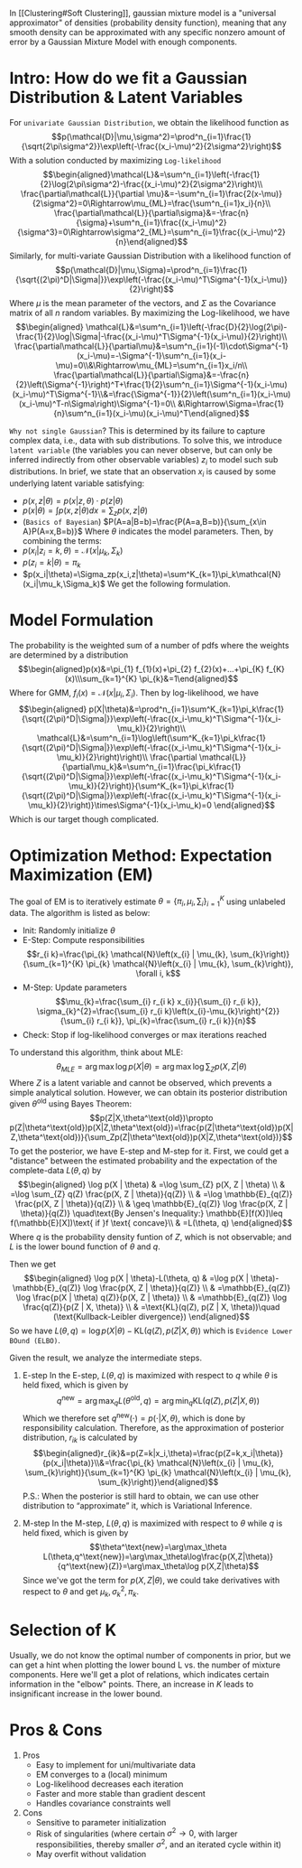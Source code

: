 
In [[Clustering#Soft Clustering]], gaussian mixture model is a "universal approximator" of densities (probability density function), meaning that any smooth density can be approximated with any specific nonzero amount of error by a Gaussian Mixture Model with enough components.

# Intro: How do we fit a Gaussian Distribution & Latent Variables

For `univariate Gaussian Distribution`, we obtain the likelihood function as$$p(\mathcal{D}|\mu,\sigma^2)=\prod^n_{i=1}\frac{1}{\sqrt{2\pi\sigma^2}}\exp\left(-\frac{(x_i-\mu)^2}{2\sigma^2}\right)$$With a solution conducted by maximizing `Log-likelihood`$$\begin{aligned}\mathcal{L}&=\sum^n_{i=1}\left(-\frac{1}{2}\log(2\pi\sigma^2)-\frac{(x_i-\mu)^2}{2\sigma^2}\right)\\
\frac{\partial\mathcal{L}}{\partial \mu}&=-\sum^n_{i=1}\frac{2(x-\mu)}{2\sigma^2}=0\Rightarrow\mu_{ML}=\frac{\sum^n_{i=1}x_i}{n}\\
\frac{\partial\mathcal{L}}{\partial\sigma}&=-\frac{n}{\sigma}+\sum^n_{i=1}\frac{(x_i-\mu)^2}{\sigma^3}=0\Rightarrow\sigma^2_{ML}=\sum^n_{i=1}\frac{(x_i-\mu)^2}{n}\end{aligned}$$
Similarly, for multi-variate Gaussian Distribution with a likelihood function of$$p(\mathcal{D}|\mu,\Sigma)=\prod^n_{i=1}\frac{1}{\sqrt{(2\pi)^D|\Sigma|}}\exp\left(-\frac{(x_i-\mu)^T\Sigma^{-1}(x_i-\mu)}{2}\right)$$Where $\mu$ is the mean parameter of the vectors, and $\Sigma$ as the Covariance matrix of all $n$ random variables. By maximizing the Log-likelihood, we have $$\begin{aligned}
\mathcal{L}&=\sum^n_{i=1}\left(-\frac{D}{2}\log(2\pi)-\frac{1}{2}\log|\Sigma|-\frac{(x_i-\mu)^T\Sigma^{-1}(x_i-\mu)}{2}\right)\\
\frac{\partial\mathcal{L}}{\partial\mu}&=\sum^n_{i=1}(-1)\cdot\Sigma^{-1}(x_i-\mu)=-\Sigma^{-1}\sum^n_{i=1}(x_i-\mu)=0\\&\Rightarrow\mu_{ML}=\sum^n_{i=1}x_i/n\\
\frac{\partial\mathcal{L}}{\partial\Sigma}&=-\frac{n}{2}\left(\Sigma^{-1}\right)^T+\frac{1}{2}\sum^n_{i=1}\Sigma^{-1}(x_i-\mu)(x_i-\mu)^T\Sigma^{-1}\\&=\frac{\Sigma^{-1}}{2}\left(\sum^n_{i=1}(x_i-\mu)(x_i-\mu)^T-n\Sigma\right)\Sigma^{-1}=0\\
&\Rightarrow\Sigma=\frac{1}{n}\sum^n_{i=1}(x_i-\mu)(x_i-\mu)^T\end{aligned}$$

`Why not single Gaussian`? This is determined by its failure to capture complex data, i.e., data with sub distributions. To solve this, we introduce `latent variable` (the variables you can never observe, but can only be inferred indirectly from other observable variables) $z_i$ to model such sub distributions. In brief, we state that an observation $x_i$ is caused by some underlying latent variable satisfying:
- $p(x,z|\theta)=p(x|z,\theta)\cdot p(z|\theta)$
- $p(x|\theta)=\int p(x,z|\theta)dx=\sum_zp(x,z|\theta)$
- (`Basics of Bayesian`) $P(A=a|B=b)=\frac{P(A=a,B=b)}{\sum_{x\in A}P(A=x,B=b)}$
Where $\theta$ indicates the model parameters. Then, by combining the terms:
- $p(x_i|z_i=k,\theta)=\mathcal{N}(x|\mu_k,\Sigma_k)$
- $p(z_i=k|\theta)=\pi_k$
- $p(x_i|\theta)=\Sigma_zp(x_i,z|\theta)=\sum^K_{k=1}\pi_k\mathcal{N}(x_i|\mu_k,\Sigma_k)$
We get the following formulation.

# Model Formulation

The probability is the weighted sum of a number of pdfs where the weights are determined by a distribution$$\begin{aligned}p(x)&=\pi_{1} f_{1}(x)+\pi_{2} f_{2}(x)+...+\pi_{K} f_{K}(x)\\\sum_{k=1}^{K} \pi_{k}&=1\end{aligned}$$Where for GMM, $f_i(x)=\mathcal{N}(x|\mu_i,\Sigma_i)$. Then by log-likelihood, we have
$$\begin{aligned}
p(X|\theta)&=\prod^n_{i=1}\sum^K_{k=1}\pi_k\frac{1}{\sqrt{(2\pi)^D|\Sigma|}}\exp\left(-\frac{(x_i-\mu_k)^T\Sigma^{-1}(x_i-\mu_k)}{2}\right)\\
\mathcal{L}&=\sum^n_{i=1}\log\left(\sum^K_{k=1}\pi_k\frac{1}{\sqrt{(2\pi)^D|\Sigma|}}\exp\left(-\frac{(x_i-\mu_k)^T\Sigma^{-1}(x_i-\mu_k)}{2}\right)\right)\\
\frac{\partial \mathcal{L}}{\partial\mu_k}&=\sum^n_{i=1}\frac{\pi_k\frac{1}{\sqrt{(2\pi)^D|\Sigma|}}\exp\left(-\frac{(x_i-\mu_k)^T\Sigma^{-1}(x_i-\mu_k)}{2}\right)}{\sum^K_{k=1}\pi_k\frac{1}{\sqrt{(2\pi)^D|\Sigma|}}\exp\left(-\frac{(x_i-\mu_k)^T\Sigma^{-1}(x_i-\mu_k)}{2}\right)}\times\Sigma^{-1}(x_i-\mu_k)=0
\end{aligned}$$Which is our target though complicated.

# Optimization Method: Expectation Maximization (EM)

The goal of EM is to iteratively estimate $\theta=\{\pi_{i}, \mu_{i}, \sum _{i}\}_{i=1}^{K}$ using unlabeled data. The algorithm is listed as below:
- Init: Randomly initialize $\theta$
- E-Step: Compute responsibilities$$r_{i k}=\frac{\pi_{k} \mathcal{N}\left(x_{i} | \mu_{k}, \sum_{k}\right)}{\sum_{k=1}^{K} \pi_{k} \mathcal{N}\left(x_{i} | \mu_{k}, \sum_{k}\right)}, \forall i, k$$
- M-Step: Update parameters$$\mu_{k}=\frac{\sum_{i} r_{i k} x_{i}}{\sum_{i} r_{i k}}, \sigma_{k}^{2}=\frac{\sum_{i} r_{i k}\left(x_{i}-\mu_{k}\right)^{2}}{\sum_{i} r_{i k}}, \pi_{k}=\frac{\sum_{i} r_{i k}}{n}$$
- Check: Stop if log-likelihood converges or max iterations reached

To understand this algorithm, think about MLE:$$\theta_{MLE}=\arg\max\log p(X|\theta)=\arg\max\log\sum_Zp(X,Z|\theta)$$Where $Z$ is a latent variable and cannot be observed, which prevents a simple analytical solution. However, we can obtain its posterior distribution given $\theta^{\text{old}}$ using Bayes Theorem:$$p(Z|X,\theta^\text{old})\propto p(Z|\theta^\text{old})p(X|Z,\theta^\text{old})=\frac{p(Z|\theta^\text{old})p(X|Z,\theta^\text{old})}{\sum_Zp(Z|\theta^\text{old})p(X|Z,\theta^\text{old})}$$
To get the posterior, we have E-step and M-step for it. First, we could get a "distance" between the estimated probability and the expectation of the complete-data $L(\theta,q)$ by$$\begin{aligned} \log p(X | \theta) & =\log \sum_{Z} p(X, Z | \theta) \\ & =\log \sum_{Z} q(Z) \frac{p(X, Z | \theta)}{q(Z)} \\ & =\log \mathbb{E}_{q(Z)} \frac{p(X, Z | \theta)}{q(Z)} \\ & \geq \mathbb{E}_{q(Z)} \log \frac{p(X, Z | \theta)}{q(Z)} \quad\text{By Jensen's Inequality:} \mathbb{E}[f(X)]\leq f(\mathbb{E}[X])\text{ if }f \text{ concave}\\ & =L(\theta, q) \end{aligned}$$Where $q$ is the probability density funtion of $Z$, which is not observable; and $L$ is the lower bound function of $\theta$ and $q$.

Then we get$$\begin{aligned} \log p(X | \theta)-L(\theta, q) & =\log p(X | \theta)-\mathbb{E}_{q(Z)} \log \frac{p(X, Z | \theta)}{q(Z)} \\ & =\mathbb{E}_{q(Z)} \log \frac{p(X | \theta) q(Z)}{p(X, Z | \theta)} \\ & =\mathbb{E}_{q(Z)} \log \frac{q(Z)}{p(Z | X, \theta)} \\ & =\text{KL}(q(Z), p(Z | X, \theta))\quad (\text{Kullback-Leibler divergence}) \end{aligned}$$So we have $L(\theta, q)=\log p(X | \theta)-\text{KL}(q(Z), p(Z | X, \theta))$ which is `Evidence Lower BOund (ELBO)`.

Given the result, we analyze the intermediate steps.
1. E-step
	In the E-step, $L(\theta,q)$ is maximized with respect to $q$ while $\theta$ is held fixed, which is given by$$q^\text{new}=\arg\max_qL(\theta^\text{old},q)=\arg\min_q\text{KL}(q(Z),p(Z|X,\theta))$$Which we therefore set $q^\text{new}(\cdot)=p(\cdot|X,\theta)$, which is done by responsibility calculation. Therefore, as the approximation of posterior distribution, $r_{ik}$ is calculated by$$\begin{aligned}r_{ik}&=p(Z=k|x_i,\theta)=\frac{p(Z=k,x_i|\theta)}{p(x_i|\theta)}\\&=\frac{\pi_{k} \mathcal{N}\left(x_{i} | \mu_{k}, \sum_{k}\right)}{\sum_{k=1}^{K} \pi_{k} \mathcal{N}\left(x_{i} | \mu_{k}, \sum_{k}\right)}\end{aligned}$$P.S.: When the posterior is still hard to obtain, we can use other distribution to “approximate” it, which is Variational Inference. 

2. M-step
	In the M-step, $L(\theta,q)$ is maximized with respect to $\theta$ while $q$ is held fixed, which is given by$$\theta^\text{new}=\arg\max_\theta L(\theta,q^\text{new})=\arg\max_\theta\log\frac{p(X,Z|\theta)}{q^\text{new}(Z)}=\arg\max_\theta\log p(X,Z|\theta)$$
	Since we've got the term for $p(X,Z|\theta)$, we could take derivatives with respect to $\theta$ and get $\mu_k,\sigma^2_k,\pi_k$.


# Selection of K

Usually, we do not know the optimal number of components in prior, but we can get a hint when plotting the lower bound L vs. the number of mixture components. Here we'll get a plot of relations, which indicates certain information in the "elbow" points. There, an increase in $K$ leads to insignificant increase in the lower bound.

# Pros & Cons
1. Pros
	- Easy to implement for uni/multivariate data
	- EM converges to a (local) minimum
	- Log-likelihood decreases each iteration
	- Faster and more stable than gradient descent
	- Handles covariance constraints well
2. Cons
	- Sensitive to parameter initialization
	- Risk of singularities (where certain $\sigma^2\to0$, with larger responsibilities, thereby smaller $\sigma^2$, and an iterated cycle within it)
	- May overfit without validation
